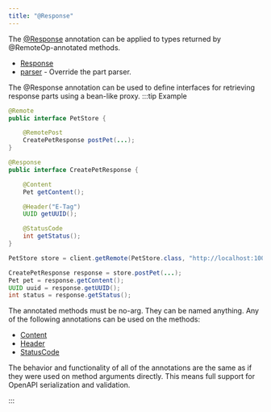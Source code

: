 ```yaml
---
title: "@Response"
---
```


The [@Response](../apidocs/org/apache/juneau/http/annotation/Response.html) annotation can be applied to types returned by @RemoteOp-annotated methods.
- [Response](../apidocs/org/apache/juneau/http/annotation/Response.html)
- [parser](../apidocs/org/apache/juneau/http/annotation/Response.html#parser()) - Override the part parser.

The @Response annotation can be used to define interfaces for retrieving response parts using a bean-like proxy.
:::tip Example


```java
@Remote
public interface PetStore {

    @RemotePost
    CreatePetResponse postPet(...);
}
```


```java
@Response
public interface CreatePetResponse {

    @Content
    Pet getContent();

    @Header("E-Tag")
    UUID getUUID();

    @StatusCode
    int getStatus();
}
```


```java
PetStore store = client.getRemote(PetStore.class, "http://localhost:10000");

CreatePetResponse response = store.postPet(...);
Pet pet = response.getContent();
UUID uuid = response.getUUID();
int status = response.getStatus();
```


The annotated methods must be no-arg.
They can be named anything.
Any of the following annotations can be used on the methods:
- [Content](../apidocs/org/apache/juneau/http/annotation/Content.html)
- [Header](../apidocs/org/apache/juneau/http/annotation/Header.html)
- [StatusCode](../apidocs/org/apache/juneau/http/annotation/StatusCode.html)

The behavior and functionality of all of the annotations are the same as if they were used on method arguments directly. This means full support for OpenAPI serialization and validation.

:::
